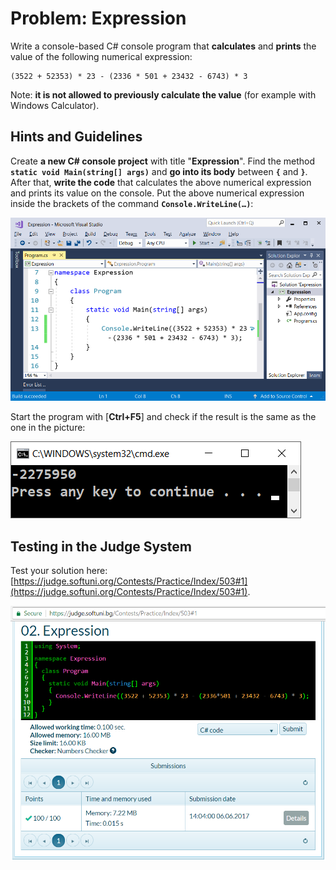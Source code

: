 # Problem: Expression

Write a console-based C# console program that **calculates** and **prints** the value of the following numerical expression:

```
(3522 + 52353) * 23 - (2336 * 501 + 23432 - 6743) * 3
```

Note: **it is not allowed to previously calculate the value** (for example with Windows Calculator).

## Hints and Guidelines

Create **a new  C# console project** with title "**Expression**". Find the method **``static void Main(string[] args)``** and **go into its body** between **`{`** and **`}`**. After that, **write the code** that calculates the above numerical expression and prints its value on the console. Put the above numerical expression inside the brackets of the command **``Console.WriteLine(…)``**:

![](/assets/chapter-1-images/02.Expression-01.png)

Start the program with [**Ctrl+F5**] and check if the result is the same as the one in the picture:

![](/assets/chapter-1-images/02.Expression-02.png)

## Testing in the Judge System

Test your solution here: [https://judge.softuni.org/Contests/Practice/Index/503#1](https://judge.softuni.org/Contests/Practice/Index/503#1).

![](/assets/chapter-1-images/02.Expression-03.png)
